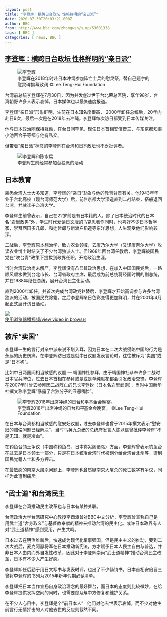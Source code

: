 ```yaml
---
layout: post
title: "李登辉：横跨日台政坛 性格鲜明的“亲日派”"
date: 2020-07-30T20:03:21.000Z
author: BBC
from: http://www.bbc.com/zhongwen/simp/53601338
tags: [ BBC ]
categories: [ news, BBC ]
---
```

<!--1596139401000-->
[李登辉：横跨日台政坛 性格鲜明的“亲日派”](http://www.bbc.com/zhongwen/simp/53601338)
------

<div>
<figure><img alt="李登辉" src="https://ichef.bbci.co.uk/news/600/cpsprodpb/FEAB/production/_113759156_a16c4003-0eed-4910-98ce-b249596d3241.jpg" referrerpolicy="no-referrer"><br><figcaption>李登辉在2018年时赴日本冲绳参加阵亡士兵的慰灵祭，替自己题字的慰灵碑揭幕致词 ©Lee Teng-Hui Foundation</figcaption></figure><p class="story-body__introduction">台湾前总统李登辉在7月30日，因为并发症过世于台北荣总医院，享年98岁，台湾朝野许多人表示哀悼，日本媒体也以最快速度报道。</p><p>李登辉“亲日派”形象鲜明，生前在日本知名度很高， 2000年卸任总统后，20年内赴日9次，最后一次是在2018年去冲绳。李登辉每次访日都受到日本传媒关注。</p><p>他与日本政治圈保持互动，在台日间罕见。现任日本首相安倍晋三、与东京都知事小池百合子等都与他有私交。</p><p>但带着“亲日派”标签的李登辉在台湾和日本政坛也不乏批评者。</p><figure><img alt="李登辉和陈水扁" src="https://ichef.bbci.co.uk/news/600/cpsprodpb/14CCB/production/_113759158_a9e61048-3ce1-4954-9a78-a9cae637d6a4.jpg" referrerpolicy="no-referrer"><br><figcaption>李登辉生前经常参加台独派的活动</figcaption></figure><h2 class="story-body__crosshead">日本教育</h2><p>熟悉台湾人士大多知道，李登辉的“亲日”形象与他的教育背景有关。他1943年毕业于台北高校（现台湾师范大学）后，前往京都大学深造直到二战结束，搭船返回台湾，并就读于台湾大学。</p><p>李登辉生前曾表示，自己在22岁前是有日本籍的人，除了日本统治时代的日本名“岩里政男”外，学生时代爱读日文版的马克思著作同时，也喜好不少日本哲学家，崇拜西田多几郎、和辻哲郎与新渡户稻造等东洋思想，人生观受他们影响较深。</p><p>二战后，李登辉原本想治学，致力农业领域，去康乃尔大学（又译康奈尔大学）攻读农业博士时结交了不少台湾独派人士。但1968年回台湾任教后，李登辉被国民党在"吹台青"政策下提拔到政界任职，开始政治生涯。</p><p>当时台湾政治尚未解严，李登辉没有凸显其政治思想，在加入中国国民党后，一路顺风顺水做到台北市长、台湾省政府主席，最后成为前总统蒋经国时期的副总统，并在1988年继任总统，展开台湾民主化运动。</p><p>直到2000年卸任，并首次完成台湾政党轮替后，李登辉才开始高调参与许多台湾独派的活动，被国民党除籍。之后李登辉亲日色彩变得更加鲜明，并在2001年4月起正式展开访日活动。</p><img class="media-placeholder player-with-placeholder__image narrative-video-placeholder" src="https://ichef.bbci.co.uk/images/ic/720x405/p08m9fzg.jpg" referrerpolicy="no-referrer"><br><a href="https://www.bbc.com/zhongwen/simp/53601338/embed">使用浏览器播视频/view video in browser</a><h2 class="story-body__crosshead">被斥“卖国” </h2><p>李登辉一生的言行对亲中派来说不堪入耳，因为日本在二次大战侵略中国的行为是永远的历史伤痛。在李登辉访日或是就中日议题发表言论时，往往被斥为“卖国”或是“日本狗”。</p><p>比如中日两国间相当敏感的议题 — 靖国神社参拜，由于靖国神社恭奉许多二战时日本官兵牌位，过去日本首相在参拜或是或是单纯献花都会引发政治交锋。李登辉在2007年时曾去参拜因二战阵亡的兄长李登钦（日本名岩里武则），当时中国新华社撰文称李登辉“暴露了台独分子的丑恶嘴脸”。</p><figure><img alt="李登辉2018年出席冲绳的日台和平基金会晚宴。" src="https://ichef.bbci.co.uk/news/600/cpsprodpb/1833/production/_113759160_0cf0e2af-a4a9-4bda-9d50-bb077a1ff510.jpg" referrerpolicy="no-referrer"><br><figcaption>李登辉2018年出席冲绳的日台和平基金会晚宴。 ©Lee Teng-Hui Foundation</figcaption></figure><p>在日本与台湾都相当敏感的慰安妇议题，过去李登辉也曾于2015年撰文表示“慰安妇的赔偿问题已经解决”，当时马英九总统的总统府发言人陈以信曾批评李登辉“不是无知、就是冷血”。</p><p>在钓鱼台领土争议（中国称钓鱼岛、日本称尖阁诸岛）方面，李登辉曾表示钓鱼台在过去是日本领土一部分，只是在日本统治台湾时代被划分给台湾台北州等，遭到国民党籍人士和多方抨击。</p><p>在最敏感的南京大屠杀问题上，李登辉也曾质疑南京大屠杀的死亡数字有争议，同样为此遭到痛斥。</p><h2 class="story-body__crosshead">“武士道”和台湾民主</h2><p>李登辉在台湾推动民主改革也与日本有某种关联。</p><p>台湾政治大学台湾研究中心教授李酉潭曾对BBC中文分析，李登辉曾宣称自己是用武士道“舍身取义”与基督教奉献的精神来推动台湾的民主化。或许日本政界有人对“武士道精神”感到受用，产生共鸣。</p><p>日本过去在明治维新后，快速成为现代化军事强国。但是民主主义的推动，要到二次大战后，麦克阿瑟将军在日本推动新宪法，方才赋予日本人民主自由与普选，并非日本人由内而外自发性改革，因此对于李登辉崇尚“武士道精神”推动台湾民主改革，日本有不少人产生好感。</p><p>李登辉卸任后勤于用日文写书与发表时评，也出了不少畅销书。日本首相安倍晋三曾将李登辉的书列为2015年新年假期必读清单。</p><p>李登辉把日本当作宣扬自身政治理念的最好舞台，而日本的态度则比较微妙，在给李登辉提供发挥空间的同时，也需要顾及与中方修复和维护关系。</p><p>在不少人心目中，李登辉是个“前日本人”，他们对他去世表示哀悼，而不少对他生前言行无情抨击的人对他去世的反应则截然不同。</p>
</div>
